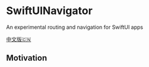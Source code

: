 # SwiftUINavigator

An experimental routing and navigation for SwiftUI apps

[中文版🇨🇳](README_CN.md)

## Motivation
